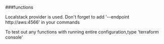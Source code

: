 ###functions

Localstack provider is used.
Don't forget to add
'--endpoint http://aws:4566'
in your commands

To test out any functions with running entire configuration,type
'terraform console'
